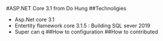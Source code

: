 #ASP.NET Core 3.1 from Do Hung
##Technoligies
- Asp.Net core 3.1
- Entertity flamework core 3.1.5 : Building SQL sever 2019
- Super can q
##How to configuration
##How to contributed